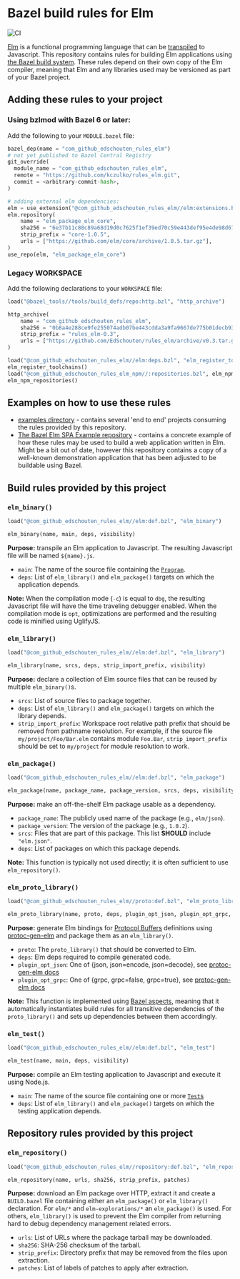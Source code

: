 # Bazel build rules for Elm

![CI](https://github.com/kczulko/rules_elm/actions/workflows/workflow.yaml/badge.svg)

[Elm](https://elm-lang.org/) is a functional programming language that
can be [transpiled](https://en.wikipedia.org/wiki/Source-to-source_compiler)
to Javascript. This repository contains rules for building Elm
applications using [the Bazel build system](https://bazel.build/). These
rules depend on their own copy of the Elm compiler, meaning that Elm and
any libraries used may be versioned as part of your Bazel project.

## Adding these rules to your project

### Using bzlmod with Bazel 6 or later:

Add the following to your `MODULE.bazel` file:

```python
bazel_dep(name = "com_github_edschouten_rules_elm")
# not yet published to Bazel Central Registry
git_override(
  module_name = "com_github_edschouten_rules_elm",
  remote = "https://github.com/kczulko/rules_elm.git",
  commit = <arbitrary-commit-hash>,
)

# adding external elm dependencies:
elm = use_extension("@com_github_edschouten_rules_elm//elm:extensions.bzl", "elm")
elm.repository(
    name = "elm_package_elm_core",
    sha256 = "6e37b11c88c89a68d19d0c7625f1ef39ed70c59e443def95e4de98d6748c80a7",
    strip_prefix = "core-1.0.5",
    urls = ["https://github.com/elm/core/archive/1.0.5.tar.gz"],
)
use_repo(elm, "elm_package_elm_core")
```

### Legacy WORKSPACE

Add the following declarations to your `WORKSPACE` file:

```python
load("@bazel_tools//tools/build_defs/repo:http.bzl", "http_archive")

http_archive(
    name = "com_github_edschouten_rules_elm",
    sha256 = "0b8a4e288ce9fe255074adb07be443cdda3a9fa9667de775b01decb93507a6d7",
    strip_prefix = "rules_elm-0.3",
    urls = ["https://github.com/EdSchouten/rules_elm/archive/v0.3.tar.gz"],
)

load("@com_github_edschouten_rules_elm//elm:deps.bzl", "elm_register_toolchains")
elm_register_toolchains()
load("@com_github_edschouten_rules_elm_npm//:repositories.bzl", elm_npm_repositories = "npm_repositories")
elm_npm_repositories()
```

## Examples on how to use these rules

- [examples directory](./examples) - contains several 'end to end' projects consuming
  the rules provided by this repository.
- [The Bazel Elm SPA Example repository](https://github.com/EdSchouten/bazel-elm-spa-example) -
  contains a concrete example of how these rules may be used to build a
  web application written in Elm. Might be a bit out of date, however this
  repository contains a copy of a well-known demonstration application that
  has been adjusted to be buildable using Bazel.

## Build rules provided by this project

### `elm_binary()`

```python
load("@com_github_edschouten_rules_elm//elm:def.bzl", "elm_binary")

elm_binary(name, main, deps, visibility)
```

**Purpose:** transpile an Elm application to Javascript. The resulting
Javascript file will be named `${name}.js`.

- `main`: The name of the source file containing the
  [`Program`](https://package.elm-lang.org/packages/elm/core/latest/Platform#Program).
- `deps`: List of `elm_library()` and `elm_package()` targets on which
  the application depends.

**Note:** When the compilation mode (`-c`) is equal to `dbg`, the
resulting Javascript file will have the time traveling debugger enabled.
When the compilation mode is `opt`, optimizations are performed and the
resulting code is minified using UglifyJS.

### `elm_library()`

```python
load("@com_github_edschouten_rules_elm//elm:def.bzl", "elm_library")

elm_library(name, srcs, deps, strip_import_prefix, visibility)
```

**Purpose:** declare a collection of Elm source files that can be reused
by multiple `elm_binary()`s.

- `srcs`: List of source files to package together.
- `deps`: List of `elm_library()` and `elm_package()` targets on which
  the library depends.
- `strip_import_prefix`: Workspace root relative path prefix that should
  be removed from pathname resolution. For example, if the source file
  `my/project/Foo/Bar.elm` contains module `Foo.Bar`,
  `strip_import_prefix` should be set to `my/project` for module
  resolution to work.

### `elm_package()`

```python
load("@com_github_edschouten_rules_elm//elm:def.bzl", "elm_package")

elm_package(name, package_name, package_version, srcs, deps, visibility)
```

**Purpose:** make an off-the-shelf Elm package usable as a dependency.

- `package_name`: The publicly used name of the package (e.g.,
  `elm/json`).
- `package_version`: The version of the package (e.g., `1.0.2`).
- `srcs`: Files that are part of this package. This list **SHOULD**
  include `"elm.json"`.
- `deps`: List of packages on which this package depends.

**Note:** This function is typically not used directly; it is often
sufficient to use `elm_repository()`.

### `elm_proto_library()`

```python
load("@com_github_edschouten_rules_elm//proto:def.bzl", "elm_proto_library")

elm_proto_library(name, proto, deps, plugin_opt_json, plugin_opt_grpc, visibility)
```

**Purpose:** generate Elm bindings for [Protocol Buffers](https://developers.google.com/protocol-buffers/)
definitions using [protoc-gen-elm](https://www.npmjs.com/package/protoc-gen-elm)
and package them as an `elm_library()`.

- `proto`: The `proto_library()` that should be converted to Elm.
- `deps`: Elm deps required to compile generated code.
- `plugin_opt_json`: One of {json, json=encode, json=decode},
   see [protoc-gen-elm docs](https://www.npmjs.com/package/protoc-gen-elm)
- `plugin_opt_grpc`: One of {grpc, grpc=false, grpc=true},
   see [protoc-gen-elm docs](https://www.npmjs.com/package/protoc-gen-elm)

**Note:** This function is implemented using [Bazel aspects](https://docs.bazel.build/versions/master/skylark/aspects.html),
meaning that it automatically instantiates build rules for all
transitive dependencies of the `proto_library()` and sets up
dependencies between them accordingly.

### `elm_test()`

```python
load("@com_github_edschouten_rules_elm//elm:def.bzl", "elm_test")

elm_test(name, main, deps, visibility)
```

**Purpose:** compile an Elm testing application to Javascript and
execute it using Node.js.

- `main`: The name of the source file containing one or more
  [`Test`s](https://package.elm-lang.org/packages/elm-explorations/test/1.2.1/Test#Test)
- `deps`: List of `elm_library()` and `elm_package()` targets on which
  the testing application depends.

## Repository rules provided by this project

### `elm_repository()`

```python
load("@com_github_edschouten_rules_elm//repository:def.bzl", "elm_repository")

elm_repository(name, urls, sha256, strip_prefix, patches)
```

**Purpose:** download an Elm package over HTTP, extract it and create a
`BUILD.bazel` file containing either an `elm_package()` or `elm_library()`
declaration. For `elm/*` and `elm-explorations/*` an `elm_package()` is
used. For others, `elm_library()` is used to prevent the Elm compiler
from returning hard to debug dependency management related errors.

- `urls`: List of URLs where the package tarball may be downloaded.
- `sha256`: SHA-256 checksum of the tarball.
- `strip_prefix`: Directory prefix that may be removed from the files
  upon extraction.
- `patches`: List of labels of patches to apply after extraction.
